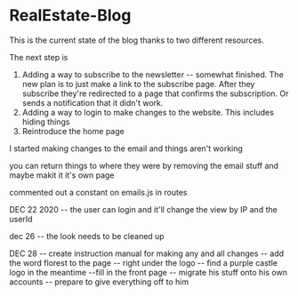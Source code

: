 # RealEstate-Blog
This is the current state of the blog thanks to two different resources. 

The next step is
1. Adding a way to subscribe to the newsletter -- somewhat finished. The new plan is to just make a link to the subscribe page. After they subscribe they're redirected to a page that confirms the subscription. 
Or sends a notification that it didn't work. 
2. Adding a way to login to make changes to the website. This includes hiding things
3. Reintroduce the home page



I started making changes to the email and things aren't working

you can return things to where they were by removing the email stuff and maybe makit it it's own page

commented out a constant on emails.js in routes

DEC 22 2020 -- the user can login and it'll change the view by IP and the userId

dec 26 
-- the look needs to be cleaned up



DEC 28
-- create instruction manual for making any and all changes
-- add the word florest to the page -- right under the logo
-- find a purple castle logo in the meantime
--fill in the front page
-- migrate his stuff onto his own accounts
-- prepare to give everything off to him
